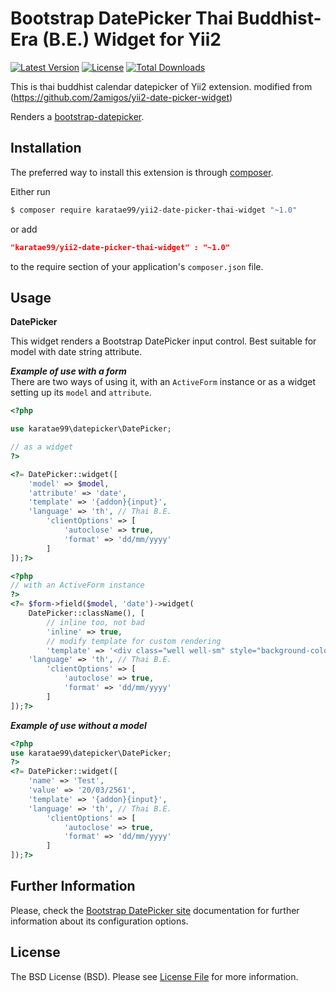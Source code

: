 Bootstrap DatePicker Thai Buddhist-Era (B.E.) Widget for Yii2
====================================

[![Latest Version](https://img.shields.io/github/tag/karatae99/yii2-date-picker-thai-widget.svg?style=flat-square&label=release)](https://packagist.org/packages/karatae99/yii2-date-picker-thai-widget)
[![License](https://poser.pugx.org/karatae99/yii2-date-picker-thai-widget/license)](https://packagist.org/packages/karatae99/yii2-date-picker-thai-widget)
[![Total Downloads](https://poser.pugx.org/karatae99/yii2-date-picker-thai-widget/downloads)](https://packagist.org/packages/karatae99/yii2-date-picker-thai-widget)

This is thai buddhist calendar datepicker of Yii2 extension. modified from (https://github.com/2amigos/yii2-date-picker-widget)

Renders a [bootstrap-datepicker](http://bootstrap-datepicker.readthedocs.io).

Installation
------------
The preferred way to install this extension is through [composer](http://getcomposer.org/download/).

Either run

```bash
$ composer require karatae99/yii2-date-picker-thai-widget "~1.0"
```
or add

```json
"karatae99/yii2-date-picker-thai-widget" : "~1.0"
```

to the require section of your application's `composer.json` file.

Usage
-----

**DatePicker**

This widget renders a Bootstrap DatePicker input control. Best suitable for model with date string attribute.

***Example of use with a form***  
There are two ways of using it, with an `ActiveForm` instance or as a widget setting up its `model` and `attribute`.

```php
<?php

use karatae99\datepicker\DatePicker;

// as a widget
?>

<?= DatePicker::widget([
    'model' => $model,
    'attribute' => 'date',
    'template' => '{addon}{input}',
	'language' => 'th', // Thai B.E.
        'clientOptions' => [
            'autoclose' => true,
            'format' => 'dd/mm/yyyy'
        ]
]);?>

<?php 
// with an ActiveForm instance 
?>
<?= $form->field($model, 'date')->widget(
    DatePicker::className(), [
        // inline too, not bad
        'inline' => true, 
        // modify template for custom rendering
        'template' => '<div class="well well-sm" style="background-color: #fff; width:250px">{input}</div>',
	'language' => 'th', // Thai B.E.
        'clientOptions' => [
            'autoclose' => true,
            'format' => 'dd/mm/yyyy'
        ]
]);?>
```  
***Example of use without a model***

```php
<?php
use karatae99\datepicker\DatePicker;
?>
<?= DatePicker::widget([
    'name' => 'Test',
    'value' => '20/03/2561',
    'template' => '{addon}{input}',
	'language' => 'th', // Thai B.E.
        'clientOptions' => [
            'autoclose' => true,
            'format' => 'dd/mm/yyyy'
        ]
]);?>
```


Further Information
-------------------
Please, check the [Bootstrap DatePicker site](http://bootstrap-datepicker.readthedocs.io/en/latest/) documentation for further information about its configuration options. 


License
-------
The BSD License (BSD). Please see [License File](LICENSE.md) for more information.

